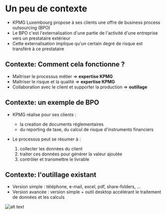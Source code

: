 # Un peu de contexte

- KPMG Luxembourg propose à ses clients une offre de business process outsourcing (BPO)
- Le BPO c'est l'externalisation d'une partie de l'activité d'une entreprise vers un prestataire extérieur
- Cette externalisation implique qu'un certain degré de risque est transféré à ce prestataire


## Contexte: Comment cela fonctionne ?

- Maîtriser le processus métier => **expertise KPMG**
- Maîtriser le risque et la qualité => **expertise KPMG**
- Collaboration avec le client et supporter la production => **outillage** 


## Contexte: un exemple de BPO

- KPMG réalise pour ses clients :
  * la creation de documents réglementaires
  * du reporting de taxe, du calcul de risque d'instruments financiers
  
- Le processus peut se résumer à :
  1. collecter les données du client
  2. traiter ces données pour générer la valeur ajoutée 
  3. contrôler et transmettre le livrable


## Contexte: l'outillage existant

- Version simple : téléphone, e-mail, excel, pdf, share-folders, ...
- Version avancée : version simple + outil desktop accélérant le traitement de données et les calculs

![alt text](https://media.giphy.com/media/l4EpezMiJLSlCexhe/giphy.gif "un sentiment de peur m'envahit")
